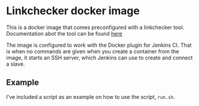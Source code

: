 # Linkchecker docker image

This is a docker image that comes preconfigured with a linkchecker tool. Documentation abot the tool can be found [here](https://wummel.github.io/linkchecker/man1/linkchecker.1.html#index)

The image is configured to work with the Docker plugin for Jenkins CI. That is when no commands are given when you create a container from the image, it starts an SSH server, which Jenkins can use to create and connect a slave.

## Example

I've included a script as an example on how to use the script, `run.sh`.
